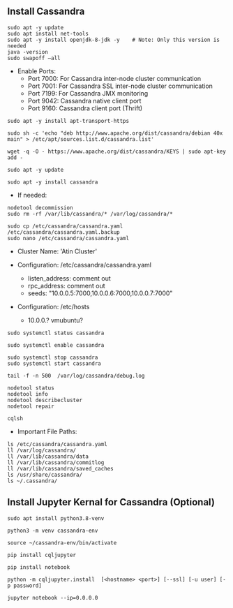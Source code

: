 ## Install Cassandra
```
sudo apt -y update
sudo apt install net-tools
sudo apt -y install openjdk-8-jdk -y    # Note: Only this version is needed
java -version
sudo swapoff –all
```

- Enable Ports:
  - Port 7000: For Cassandra inter-node cluster communication
  - Port 7001: For Cassandra SSL inter-node cluster communication
  - Port 7199: For Cassandra JMX monitoring
  - Port 9042: Cassandra native client port
  - Port 9160: Cassandra client port (Thrift)

```
sudo apt -y install apt-transport-https
```

```
sudo sh -c 'echo "deb http://www.apache.org/dist/cassandra/debian 40x main" > /etc/apt/sources.list.d/cassandra.list'
```

```
wget -q -O - https://www.apache.org/dist/cassandra/KEYS | sudo apt-key add -
```

```
sudo apt -y update
```

```
sudo apt -y install cassandra
```

- If needed:
```
nodetool decommission
sudo rm -rf /var/lib/cassandra/* /var/log/cassandra/*
```

```
sudo cp /etc/cassandra/cassandra.yaml /etc/cassandra/cassandra.yaml.backup
sudo nano /etc/cassandra/cassandra.yaml
```

- Cluster Name: 'Atin Cluster'

- Configuration: /etc/cassandra/cassandra.yaml
  - listen_address: comment out <Private IP>
  - rpc_address: comment out <Public IP>
  - seeds: "10.0.0.5:7000,10.0.0.6:7000,10.0.0.7:7000" <public-ip>

- Configuration: /etc/hosts
  - 10.0.0.? vmubuntu?


```
sudo systemctl status cassandra
```

```
sudo systemctl enable cassandra
```

```
sudo systemctl stop cassandra
sudo systemctl start cassandra
```

```
tail -f -n 500  /var/log/cassandra/debug.log
```

```
nodetool status
nodetool info
nodetool describecluster
nodetool repair
```

```
cqlsh
```

- Important File Paths:
```
ls /etc/cassandra/cassandra.yaml
ll /var/log/cassandra/
ll /var/lib/cassandra/data
ll /var/lib/cassandra/commitlog
ll /var/lib/cassandra/saved_caches
ls /usr/share/cassandra/
ls ~/.cassandra/
```

## Install Jupyter Kernal for Cassandra (Optional)
```
sudo apt install python3.8-venv
```

```
python3 -m venv cassandra-env
```

```
source ~/cassandra-env/bin/activate
```

```
pip install cqljupyter
```

```
pip install notebook
```


```
python -m cqljupyter.install  [<hostname> <port>] [--ssl] [-u user] [-p password]
```

```
jupyter notebook --ip=0.0.0.0
```
